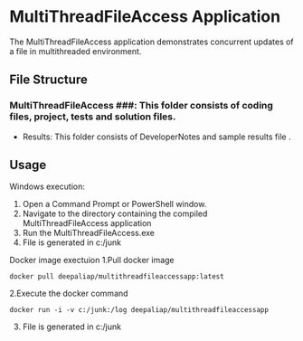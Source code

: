 # MultiThreadFileAccess Application #
The MultiThreadFileAccess application demonstrates concurrent updates of a file in multithreaded environment.

## File Structure ##
 ### MultiThreadFileAccess ###: This folder consists of coding files, project, tests and solution files.
 - Results: This folder consists of DeveloperNotes and sample results file .

## Usage ##

Windows execution:
1. Open a Command Prompt or PowerShell window.
2. Navigate to the directory containing the compiled MultiThreadFileAccess application
3. Run the MultiThreadFileAccess.exe
4. File is generated in c:/junk

Docker image exectuion
1.Pull docker image 
   ```
   docker pull deepaliap/multithreadfileaccessapp:latest 
   ```
2.Execute the docker command 
   ```
   docker run -i -v c:/junk:/log deepaliap/multithreadfileaccessapp 
   ```
3. File is generated in c:/junk
